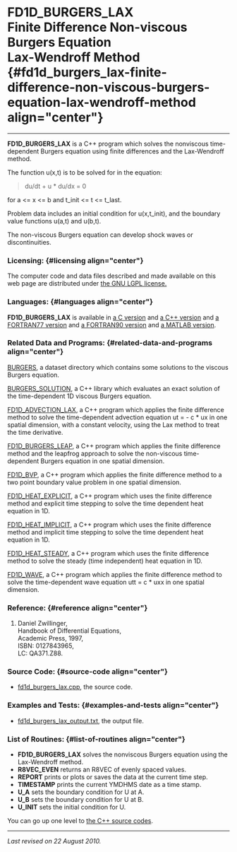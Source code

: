 FD1D\_BURGERS\_LAX\
Finite Difference Non-viscous Burgers Equation\
Lax-Wendroff Method {#fd1d_burgers_lax-finite-difference-non-viscous-burgers-equation-lax-wendroff-method align="center"}
===============================================

------------------------------------------------------------------------

**FD1D\_BURGERS\_LAX** is a C++ program which solves the nonviscous
time-dependent Burgers equation using finite differences and the
Lax-Wendroff method.

The function u(x,t) is to be solved for in the equation:

> du/dt + u \* du/dx = 0

for a &lt;= x &lt;= b and t\_init &lt;= t &lt;= t\_last.

Problem data includes an initial condition for u(x,t\_init), and the
boundary value functions u(a,t) and u(b,t).

The non-viscous Burgers equation can develop shock waves or
discontinuities.

### Licensing: {#licensing align="center"}

The computer code and data files described and made available on this
web page are distributed under [the GNU LGPL
license.](../../txt/gnu_lgpl.txt)

### Languages: {#languages align="center"}

**FD1D\_BURGERS\_LAX** is available in [a C
version](../../c_src/fd1d_burgers_lax/fd1d_burgers_lax.html) and [a C++
version](../../cpp_src/fd1d_burgers_lax/fd1d_burgers_lax.html) and [a
FORTRAN77 version](../../f77_src/fd1d_burgers_lax/fd1d_burgers_lax.html)
and [a FORTRAN90
version](../../f_src/fd1d_burgers_lax/fd1d_burgers_lax.html) and [a
MATLAB version](../../m_src/fd1d_burgers_lax/fd1d_burgers_lax.html).

### Related Data and Programs: {#related-data-and-programs align="center"}

[BURGERS](../../datasets/burgers/burgers.html), a dataset directory
which contains some solutions to the viscous Burgers equation.

[BURGERS\_SOLUTION](../../cpp_src/burgers_solution/burgers_solution.html),
a C++ library which evaluates an exact solution of the time-dependent 1D
viscous Burgers equation.

[FD1D\_ADVECTION\_LAX](../../cpp_src/fd1d_advection_lax/fd1d_advection_lax.html),
a C++ program which applies the finite difference method to solve the
time-dependent advection equation ut = - c \* ux in one spatial
dimension, with a constant velocity, using the Lax method to treat the
time derivative.

[FD1D\_BURGERS\_LEAP](../../cpp_src/fd1d_burgers_leap/fd1d_burgers_leap.html),
a C++ program which applies the finite difference method and the
leapfrog approach to solve the non-viscous time-dependent Burgers
equation in one spatial dimension.

[FD1D\_BVP](../../cpp_src/fd1d_bvp/fd1d_bvp.html), a C++ program which
applies the finite difference method to a two point boundary value
problem in one spatial dimension.

[FD1D\_HEAT\_EXPLICIT](../../cpp_src/fd1d_heat_explicit/fd1d_heat_explicit.html),
a C++ program which uses the finite difference method and explicit time
stepping to solve the time dependent heat equation in 1D.

[FD1D\_HEAT\_IMPLICIT](../../cpp_src/fd1d_heat_implicit/fd1d_heat_implicit.html),
a C++ program which uses the finite difference method and implicit time
stepping to solve the time dependent heat equation in 1D.

[FD1D\_HEAT\_STEADY](../../cpp_src/fd1d_heat_steady/fd1d_heat_steady.html),
a C++ program which uses the finite difference method to solve the
steady (time independent) heat equation in 1D.

[FD1D\_WAVE](../../cpp_src/fd1d_wave/fd1d_wave.html), a C++ program
which applies the finite difference method to solve the time-dependent
wave equation utt = c \* uxx in one spatial dimension.

### Reference: {#reference align="center"}

1.  Daniel Zwillinger,\
    Handbook of Differential Equations,\
    Academic Press, 1997,\
    ISBN: 0127843965,\
    LC: QA371.Z88.

### Source Code: {#source-code align="center"}

-   [fd1d\_burgers\_lax.cpp](fd1d_burgers_lax.cpp), the source code.

### Examples and Tests: {#examples-and-tests align="center"}

-   [fd1d\_burgers\_lax\_output.txt](fd1d_burgers_lax_output.txt), the
    output file.

### List of Routines: {#list-of-routines align="center"}

-   **FD1D\_BURGERS\_LAX** solves the nonviscous Burgers equation using
    the Lax-Wendroff method.
-   **R8VEC\_EVEN** returns an R8VEC of evenly spaced values.
-   **REPORT** prints or plots or saves the data at the current time
    step.
-   **TIMESTAMP** prints the current YMDHMS date as a time stamp.
-   **U\_A** sets the boundary condition for U at A.
-   **U\_B** sets the boundary condition for U at B.
-   **U\_INIT** sets the initial condition for U.

You can go up one level to [the C++ source codes](../cpp_src.html).

------------------------------------------------------------------------

*Last revised on 22 August 2010.*
